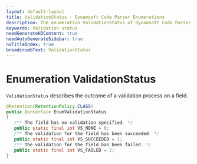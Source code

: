 ```yaml
---
layout: default-layout
title: ValidationStatus - Dynamsoft Code Parser Enumerations
description: The enumeration ValidationStatus of Dynamsoft Code Parser describes the outcome of a validation process on a field.
keywords: Validation status
needGenerateH3Content: true
needAutoGenerateSidebar: true
noTitleIndex: true
breadcrumbText: ValidationStatus
---
```


# Enumeration ValidationStatus

`ValidationStatus` describes the outcome of a validation process on a field.

```java
@Retention(RetentionPolicy.CLASS)
public @interface EnumValidationStatus
{
   /** The field has no validation specified. */
   public static final int VS_NONE = 0;
   /** The validation for the field has been succeeded. */
   public static final int VS_SUCCEEDED = 1;
   /** The validation for the field has been failed. */
   public static final int VS_FAILED = 2;
}
```
